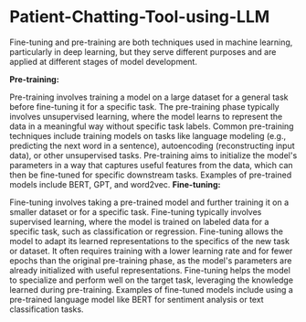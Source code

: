 # Patient-Chatting-Tool-using-LLM


Fine-tuning and pre-training are both techniques used in machine learning, particularly in deep learning, but they serve different purposes and are applied at different stages of model development.

**Pre-training:**

Pre-training involves training a model on a large dataset for a general task before fine-tuning it for a specific task.
The pre-training phase typically involves unsupervised learning, where the model learns to represent the data in a meaningful way without specific task labels.
Common pre-training techniques include training models on tasks like language modeling (e.g., predicting the next word in a sentence), autoencoding (reconstructing input data), or other unsupervised tasks.
Pre-training aims to initialize the model's parameters in a way that captures useful features from the data, which can then be fine-tuned for specific downstream tasks.
Examples of pre-trained models include BERT, GPT, and word2vec.
**Fine-tuning:**

Fine-tuning involves taking a pre-trained model and further training it on a smaller dataset or for a specific task.
Fine-tuning typically involves supervised learning, where the model is trained on labeled data for a specific task, such as classification or regression.
Fine-tuning allows the model to adapt its learned representations to the specifics of the new task or dataset.
It often requires training with a lower learning rate and for fewer epochs than the original pre-training phase, as the model's parameters are already initialized with useful representations.
Fine-tuning helps the model to specialize and perform well on the target task, leveraging the knowledge learned during pre-training.
Examples of fine-tuned models include using a pre-trained language model like BERT for sentiment analysis or text classification tasks.
